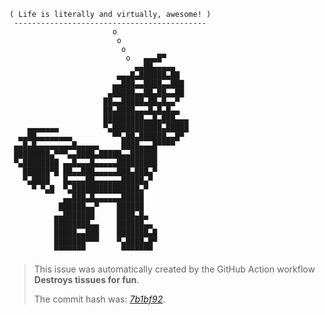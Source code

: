 ```
( Life is literally and virtually, awesome! )
 ------------------------------------------- 
                       o                
                        o               
                         o              
                          o   ▄▄▄█▀     
                            ▄▄██▄▄▄▄▄   
                        ▄▄▄█▄██████▄██  
                       ▄▄███▄▄████▄▄███ 
                      ▄█████▄▄██▄██▄▄██ 
                     ██▄▄█████▄██▄█▄▄▀  
                     ██▄████▄▄▄█▄█▄█▄▄  
                     █████████▄▄█▄███▄▄▄
    ▄▄▄▄▄▄▄          ▀▄███████████▄█████
  ▄▄██▄▄▄▄▄▄▄▄         ▀▀▄██▄██████▄▄█▀ 
 ▄▄█▄█▄▄▄▄▄▄▄▄█▄▄▄▄▄     ████▄▄▄█▀▀▀▀   
 ████████▄▀▀▀▄▄████▄█████▄▄██████       
 ▀▄████████ ▄▄█▄▄▄█▄▄▄▄▄█████████       
   ██████▀█ ██▄▄███▄▄▄▄▄███▄███▄▀       
   ▀▄████   █▄▄▄▄██▄▄▄▄▄▄█████▄▀        
     ▀ ▀▄█  ▀▄███████████████▄▀         
            ▄▄███▄█▄▄▄▄▄▄█████          
           ██████▄▄▀    ██████          
          ▄▄███████     ████▄█▄         
          ████████▄▄    ██████▄▄        
          █████▄▄███    ███████▄█       
          ███████▀▀▀    ▀▄████▄█▀       
          ▀▀▀▀▀▀▀        ▀▀▀▀▀▀▀        
```
> This issue was automatically created by the GitHub Action workflow **Destroys tissues for fun**.
> 
> The commit hash was: _[7b1bf92](https://github.com/anderspippi/anderspippi/commit/7b1bf92709c76e5193949f006774d67651cb9de2)_.

